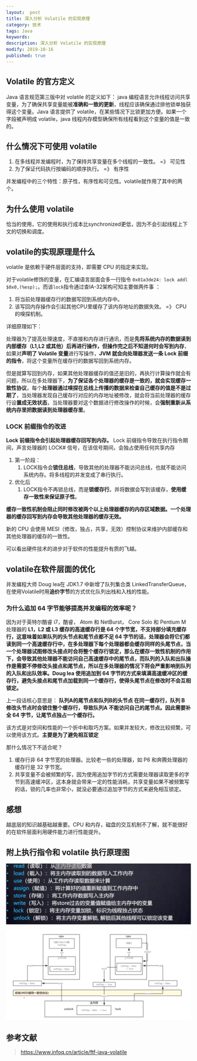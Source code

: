 ```yaml
---
layout:  post
title: 深入分析 Volatile 的实现原理
category: 技术
tags: Java
keywords: 
description: 深入分析 Volatile 的实现原理
modify: 2019-10-16
published: true
---
```


## Volatile 的官方定义

Java 语言规范第三版中对 volatile 的定义如下： java 编程语言允许线程访问共享变量，为了确保共享变量能被**准确和一致的更新**，线程应该确保通过排他锁单独获得这个变量。Java 语言提供了 volatile，在某些情况下比锁更加方便。如果一个字段被声明成 volatile，java 线程内存模型确保所有线程看到这个变量的值是一致的。

## 什么情况下可使用 volatile

1. 在多线程并发编程时，为了保持共享变量在多个线程的一致性。 =》 可见性
2. 为了保证代码执行按编码的顺序执行。  =》 有序性

并发编程中的三个特性：原子性，有序性和可见性。volatile就作用了其中的两个。

## 为什么使用 volatile

恰当的使用，它的使用和执行成本比synchronized更低，因为不会引起线程上下文的切换和调度。

## volatile的实现原理是什么

volatile 是依赖于硬件层面的支持，即需要 CPU 的指定来实现。

对于volatile修饰的变量，在汇编语言层面会多一行指令 `0x01a3de24: lock addl $0x0,(%esp);`。而该`lock`指令通过查IA-32架构可知主要做两件事 ：
1. 将当前处理器缓存行的数据写回到系统内存中。
2. 该写回内存操作会引起其他CPU里缓存了该内存地址的数据失效。 =》 CPU 的嗅探机制。

详细原理如下：

处理器为了提高处理速度，不直接和内存进行通讯，而是**先将系统内存的数据读到内部缓存（L1,L2 或其他）后再进行操作，但操作完之后不知道何时会写到内存**，如果对**声明了 Volatile 变量**进行写操作，**JVM 就会向处理器发送一条 Lock 前缀的指令**，将这个变量所在缓存行的数据写回到系统内存。

但是就算写回到内存，如果其他处理器缓存的值还是旧的，再执行计算操作就会有问题，所以在多处理器下，**为了保证各个处理器的缓存是一致的，就会实现缓存一致性协议**，每个**处理器通过嗅探在总线上传播的数据来检查自己缓存的值是不是过期了**，当处理器发现自己缓存行对应的内存地址被修改，就会将当前处理器的缓存行设**置成无效状态**，当处理器要对这个数据进行修改操作的时候，会**强制重新从系统内存里把数据读到处理器缓存里**。

### LOCK 前缀指令的改进

**Lock 前缀指令会引起处理器缓存回写到内存。** Lock 前缀指令导致在执行指令期间，声言处理器的 LOCK# 信号，在该信号期间，会独占使用任何共享内存

1. 第一阶段：
   1. LOCK指令会**锁住总线**，导致其他的处理器不能访问总线，也就不能访问系统内存。将多线程的并发变成了串行执行。
2. 优化后
   1. LOCK指令不再锁总线，而是**锁缓存行**。并将数据会写到该缓存，**使用缓存一致性来保证原子性**。

**缓存一致性机制会阻止同时修改被两个以上处理器缓存的内存区域数据。一个处理器的缓存回写到内存会导致其他处理器的缓存无效。**

新的 CPU 会使用 MESI（修改，独占，共享，无效）控制协议来维护内部缓存和其他处理器的缓存的一致性。

可以看出硬件技术的进步对于软件的性能提升有质的飞越。

## volatile在软件层面的优化

并发编程大师 Doug lea在 JDK1.7 中新增了队列集合类 LinkedTransferQueue，在使用Volatile时用**追价字节**的方式优化队列出栈和入栈的性能。

### 为什么追加 64 字节能够提高并发编程的效率呢？


因为对于英特尔酷睿 i7，酷睿， Atom 和 NetBurst， Core Solo 和 Pentium M 处理器的 **L1，L2 或 L3 缓存的高速缓存行是 64 个字节宽，不支持部分填充缓存行，这意味着如果队列的头节点和尾节点都不足 64 字节的话，处理器会将它们都读到同一个高速缓存行中，在多处理器下每个处理器都会缓存同样的头尾节点，当一个处理器试图修改头接点时会将整个缓存行锁定，那么在缓存一致性机制的作用下，会导致其他处理器不能访问自己高速缓存中的尾节点，而队列的入队和出队操作是需要不停修改头接点和尾节点，所以在多处理器的情况下将会严重影响到队列的入队和出队效率。Doug lea 使用追加到 64 字节的方式来填满高速缓冲区的缓存行，避免头接点和尾节点加载到同一个缓存行，使得头尾节点在修改时不会互相锁定。**  

上一段话核心意思是： **队列A的尾节点和队列B的头节点 在同一缓存行，队列 B 修改头节点时会锁住整个缓存行，导致队列A 不能访问自己的尾节点。因此需要补全 64 字节，让尾节点独占一个缓存行。**



该方式是对空间和性能的一个折中和取巧方案。如果并发较大，修改比较频繁，可以使用该方式。**主要是为了避免相互锁定**

那什么情况下不适合呢？
1. 缓存行非 64 字节宽的处理器。比较老一些的处理器，如 P6 和奔腾处理器的缓存行是 32 字节宽。
2. 共享变量不会被频繁的写，因为使用追加字节的方式需要处理器读取更多的字节到高速缓冲区，这本身就会带来一定的性能消耗，共享变量如果不被频繁写的话，锁的几率也非常小，就没必要通过追加字节的方式来避免相互锁定。

## 感想

越底层的知识越基础越重要。CPU 和内存，磁盘的交互机制不了解，就不能很好的在软件层面利用硬件能力进行性能提升。

## 附上执行指令和 volatile 执行原理图

![CPU 的执行指令](//raw.githubusercontent.com/George5814/blog-pic/master/image/java/jmm-atomic-cmd.png)

![volatile 执行原理图](//raw.githubusercontent.com/George5814/blog-pic/master/image/java/volatile-principle.png)


## 参考文献
> <https://www.infoq.cn/article/ftf-java-volatile>